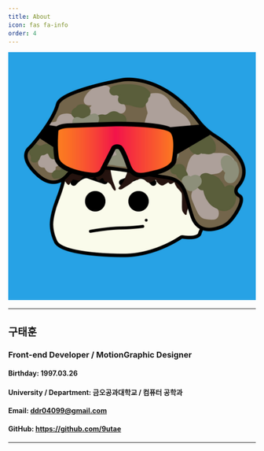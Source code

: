 ```yaml
---
title: About
icon: fas fa-info
order: 4
---
```


<!-- > **Note**: Add Markdown sntax content to file `_tabs/about.md` and it will show up on this page. -->

![9uTae](/assets/img/profile.jpg)

---

## <b>구태훈</b>
### <b>Front-end Developer / MotionGraphic Designer</b>
#### <b>Birthday:</b> 1997.03.26
#### <b>University / Department:</b> 금오공과대학교 / 컴퓨터 공학과
#### <b>Email:</b> ddr04099@gmail.com
#### <b>GitHub:</b> https://github.com/9utae

---
